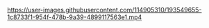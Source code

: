 

https://user-images.githubusercontent.com/114905310/193549655-1c8733f1-954f-478b-9a39-4899117563e1.mp4




